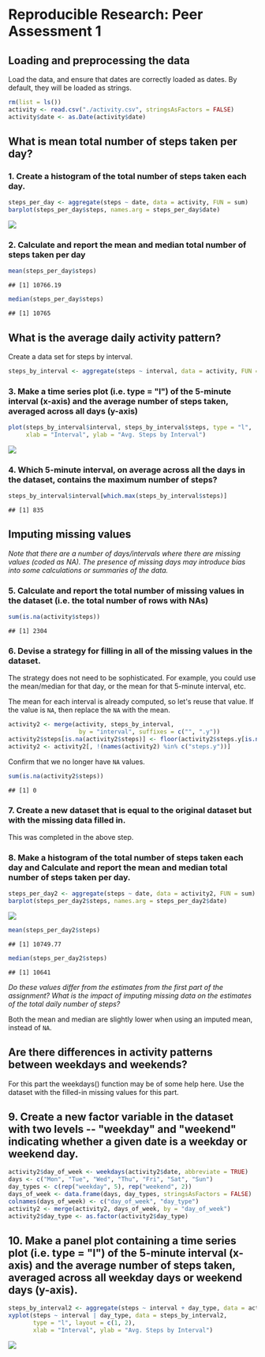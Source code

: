 # Reproducible Research: Peer Assessment 1



## Loading and preprocessing the data

Load the data, and ensure that dates are correctly loaded as dates. By default, they will be loaded as strings.


```r
rm(list = ls())
activity <- read.csv("./activity.csv", stringsAsFactors = FALSE)
activity$date <- as.Date(activity$date)
```

## What is mean total number of steps taken per day?

### 1. Create a histogram of the total number of steps taken each day.


```r
steps_per_day <- aggregate(steps ~ date, data = activity, FUN = sum)
barplot(steps_per_day$steps, names.arg = steps_per_day$date)
```

![](PA1_template_files/figure-html/unnamed-chunk-2-1.png)<!-- -->

### 2. Calculate and report the mean and median total number of steps taken per day


```r
mean(steps_per_day$steps)
```

```
## [1] 10766.19
```

```r
median(steps_per_day$steps)
```

```
## [1] 10765
```

## What is the average daily activity pattern?

Create a data set for steps by interval.


```r
steps_by_interval <- aggregate(steps ~ interval, data = activity, FUN = mean)
```

### 3. Make a time series plot (i.e. type = "l") of the 5-minute interval (x-axis) and the average number of steps taken, averaged across all days (y-axis)


```r
plot(steps_by_interval$interval, steps_by_interval$steps, type = "l", 
     xlab = "Interval", ylab = "Avg. Steps by Interval")
```

![](PA1_template_files/figure-html/unnamed-chunk-5-1.png)<!-- -->

### 4. Which 5-minute interval, on average across all the days in the dataset, contains the maximum number of steps?


```r
steps_by_interval$interval[which.max(steps_by_interval$steps)]
```

```
## [1] 835
```

## Imputing missing values

*Note that there are a number of days/intervals where there are missing values (coded as NA). The presence of missing days may introduce bias into some calculations or summaries of the data.*

### 5. Calculate and report the total number of missing values in the dataset (i.e. the total number of rows with NAs)


```r
sum(is.na(activity$steps))
```

```
## [1] 2304
```

### 6. Devise a strategy for filling in all of the missing values in the dataset. 

The strategy does not need to be sophisticated. For example, you could use the mean/median for that day, or the mean for that 5-minute interval, etc.

The mean for each interval is already computed, so let's reuse that value. If the value is `NA`, then replace the `NA` with the mean.


```r
activity2 <- merge(activity, steps_by_interval, 
                    by = "interval", suffixes = c("", ".y"))
activity2$steps[is.na(activity2$steps)] <- floor(activity2$steps.y[is.na(activity2$steps)])
activity2 <- activity2[, !(names(activity2) %in% c("steps.y"))]
```

Confirm that we no longer have `NA` values.


```r
sum(is.na(activity2$steps))
```

```
## [1] 0
```

### 7. Create a new dataset that is equal to the original dataset but with the missing data filled in.

This was completed in the above step.

### 8. Make a histogram of the total number of steps taken each day and Calculate and report the mean and median total number of steps taken per day. 


```r
steps_per_day2 <- aggregate(steps ~ date, data = activity2, FUN = sum)
barplot(steps_per_day2$steps, names.arg = steps_per_day2$date)
```

![](PA1_template_files/figure-html/unnamed-chunk-10-1.png)<!-- -->

```r
mean(steps_per_day2$steps)
```

```
## [1] 10749.77
```

```r
median(steps_per_day2$steps)
```

```
## [1] 10641
```

*Do these values differ from the estimates from the first part of the assignment? What is the impact of imputing missing data on the estimates of the total daily number of steps?*

Both the mean and median are slightly lower when using an imputed mean, instead of `NA`.

## Are there differences in activity patterns between weekdays and weekends?

For this part the weekdays() function may be of some help here. Use the dataset with the filled-in missing values for this part.

## 9. Create a new factor variable in the dataset with two levels -- "weekday" and "weekend" indicating whether a given date is a weekday or weekend day.


```r
activity2$day_of_week <- weekdays(activity2$date, abbreviate = TRUE)
days <- c("Mon", "Tue", "Wed", "Thu", "Fri", "Sat", "Sun")
day_types <- c(rep("weekday", 5), rep("weekend", 2))
days_of_week <- data.frame(days, day_types, stringsAsFactors = FALSE)
colnames(days_of_week) <- c("day_of_week", "day_type")
activity2 <- merge(activity2, days_of_week, by = "day_of_week")
activity2$day_type <- as.factor(activity2$day_type)
```

## 10. Make a panel plot containing a time series plot (i.e. type = "l") of the 5-minute interval (x-axis) and the average number of steps taken, averaged across all weekday days or weekend days (y-axis).


```r
steps_by_interval2 <- aggregate(steps ~ interval + day_type, data = activity2, mean)
xyplot(steps ~ interval | day_type, data = steps_by_interval2,
       type = "l", layout = c(1, 2),
       xlab = "Interval", ylab = "Avg. Steps by Interval")
```

![](PA1_template_files/figure-html/unnamed-chunk-12-1.png)<!-- -->
